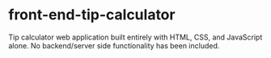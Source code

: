 # front-end-tip-calculator
Tip calculator web application built entirely with HTML, CSS, and JavaScript alone. No backend/server side functionality has been included.
